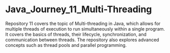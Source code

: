 # Java_Journey_11_Multi-Threading
Repository 11 covers the topic of Multi-threading in Java, which allows for multiple threads of execution to run simultaneously within a single program. It covers the basics of threads, their lifecycle, synchronization, and communication between threads. The repository also explores advanced concepts such as thread pools and parallel programming.
